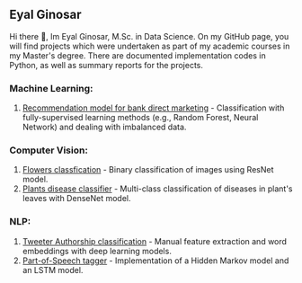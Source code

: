 ## Eyal Ginosar

Hi there 👋, Im Eyal Ginosar, M.Sc. in Data Science. On my GitHub page, you will find projects which were undertaken as part of my academic
courses in my Master's degree. There are documented implementation codes in Python, as well as summary reports for the projects.

### Machine Learning:
1. [Recommendation model for bank direct marketing](https://github.com/eyal-gi/Bank-Marketing-Recommendation) - Classification with fully-supervised learning methods 
(e.g., Random Forest, Neural Network) and dealing with imbalanced data.

### Computer Vision:
1. [Flowers classfication](https://github.com/eyal-gi/Flowers-Classification) - Binary classification of images using ResNet model.
2. [Plants disease classifier](https://github.com/eyal-gi/Plant-disease-classifier) - Multi-class classification of diseases in plant's leaves with DenseNet model.


### NLP:
1. [Tweeter Authorship classification](https://github.com/eyal-gi/Tweeter-Authorship-Classification) - Manual feature extraction and word embeddings 
with deep learning models.
2. [Part-of-Speech tagger](https://github.com/eyal-gi/POS-Tagger) - Implementation of a Hidden Markov model and an LSTM model.

<!--
**eyal-gi/eyal-gi** is a ✨ _special_ ✨ repository because its `README.md` (this file) appears on your GitHub profile.

Here are some ideas to get you started:

- 🔭 I’m currently working on ...
- 🌱 I’m currently learning ...
- 👯 I’m looking to collaborate on ...
- 🤔 I’m looking for help with ...
- 💬 Ask me about ...
- 📫 How to reach me: ...
- 😄 Pronouns: ...
- ⚡ Fun fact: ...
-->
